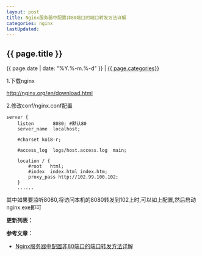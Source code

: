 ```yaml
---
layout: post
title: Nginx服务器中配置非80端口的端口转发方法详解
categories: nginx
lastUpdated:
---
```


## {{ page.title }}

{{ page.date | date: "%Y.%-m.%-d" }} | <a href="/archive#{{ page.categories }}">{{ page.categories}}</a>

1.下载nginx

http://nginx.org/en/download.html

2.修改conf/nginx.conf配置

```
server {
	listen       8080; #默认80
	server_name  localhost;

	#charset koi8-r;

	#access_log  logs/host.access.log  main;

	location / {
	    #root   html;
	    #index  index.html index.htm;
	    proxy_pass http://102.99.100.102;
	}
    ......
```

其中如果要监听8080,将访问本机的8080转发到102上时,可以如上配置,然后启动nginx.exe即可



**更新列表：**



**参考文章：**

* [Nginx服务器中配置非80端口的端口转发方法详解][1]


[1]: http://www.jb51.net/article/82046.htm
